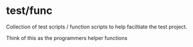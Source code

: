 # test/func

Collection of test scripts / function scripts to help faciltiate the test project.

Think of this as the programmers helper functions